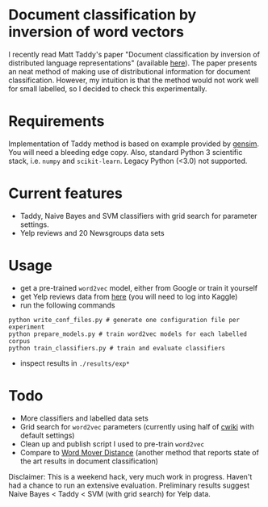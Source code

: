 # Document classification by inversion of word vectors

I recently read Matt Taddy's paper "Document classification by inversion of distributed language representations" (available [here](http://arxiv.org/abs/1504.07295)). The paper presents an neat method of making use of distributional information for document classification. However, my intuition is that the method would not work well for small labelled, so I decided to check this experimentally.

# Requirements
Implementation of Taddy method is based on example provided by [gensim](https://github.com/piskvorky/gensim). You will need a bleeding edge copy. Also, standard Python 3 scientific stack, i.e. `numpy` and `scikit-learn`. Legacy Python (<3.0) not supported.

# Current features

 - Taddy, Naive Bayes and SVM classifiers with grid search for parameter settings.
 - Yelp reviews and 20 Newsgroups data sets

# Usage
 
 - get a pre-trained `word2vec` model, either from Google or train it yourself
 - get Yelp reviews data from [here](https://www.kaggle.com/c/yelp-recruiting/data) (you will need to log into Kaggle)
 - run the following commands

```
python write_conf_files.py # generate one configuration file per experiment
python prepare_models.py # train word2vec models for each labelled corpus
python train_classifiers.py # train and evaluate classifiers
```

 - inspect results in `./results/exp*`

# Todo

 - More classifiers and labelled data sets 
 - Grid search for `word2vec` parameters (currently using half of [cwiki](https://blog.lateral.io/2015/06/the-unknown-perils-of-mining-wikipedia/) with default settings)
 - Clean up and publish script I used to pre-train `word2vec`
 - Compare to [Word Mover Distance](https://github.com/mkusner/wmd) (another method that reports state of the art results in document classification)

Disclaimer: This is a weekend hack, very much work in progress. Haven't had a chance to run an extensive evaluation. Preliminary results suggest Naive Bayes < Taddy < SVM (with grid search) for Yelp data.